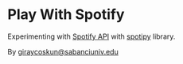 # Play With Spotify

Experimenting with [Spotify API](https://developer.spotify.com/documentation/web-api/) with [spotipy](https://spotipy.readthedocs.io/en/2.16.1/#) library.

By giraycoskun@sabanciuniv.edu
